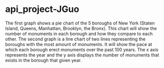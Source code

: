 # api_project-JGuo
The first graph shows a pie chart of the 5 boroughs of New York (Staten Island, Queens, Manhattan, Brooklyn, the Bronx). This chart will show the number of monuments in each borough and how they compare to each other.  The second graph is a line chart of two lines representing the boroughs with the most amount of monuments. It will show the pace at which each borough erect monuments over the past 100 years. The x axis represents the year and the y axis displays the number of monuments that exists in the borough that given year.
